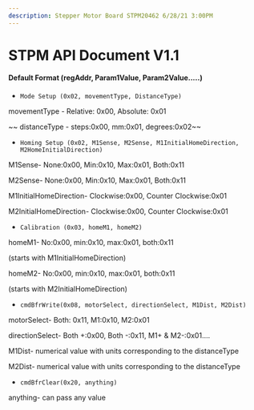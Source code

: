 ```yaml
---
description: Stepper Motor Board STPM20462 6/28/21 3:00PM
---
```


# STPM API Document V1.1

#### Default Format (regAddr, Param1Value, Param2Value.....)

* `Mode Setup (0x02, movementType, DistanceType)`

&#x20;                             movementType - Relative: 0x00,   Absolute: 0x01&#x20;

&#x20;                            ~~ distanceType - steps:0x00,   mm:0x01,   degrees:0x02~~

* `Homing Setup (0x02, M1Sense, M2Sense, M1InitialHomeDirection, M2HomeInitialDirection)`

&#x20;                           M1Sense- None:0x00,   Min:0x10,   Max:0x01,   Both:0x11

&#x20;                           M2Sense- None:0x00,   Min:0x10,   Max:0x01,   Both:0x11

&#x20;                           M1InitialHomeDirection- Clockwise:0x00,   Counter Clockwise:0x01&#x20;

&#x20;                           M2InitialHomeDirection- Clockwise:0x00,   Counter Clockwise:0x01

* `Calibration (0x03, homeM1, homeM2)`

&#x20;                               homeM1-  No:0x00,   min:0x10,   max:0x01,   both:0x11

&#x20;                                                     (starts with M1InitialHomeDirection)

&#x20;                                homeM2-  No:0x00,   min:0x10,   max:0x01,   both:0x11

&#x20;                                                     (starts with M2InitialHomeDirection)

* `cmdBfrWrite(0x08, motorSelect, directionSelect, M1Dist, M2Dist)`

&#x20;                               motorSelect- Both: 0x11,   M1:0x10,   M2:0x01

&#x20;                               directionSelect- Both +:0x00,   Both -:0x11,   M1+ & M2-:0x01....

&#x20;                               M1Dist- numerical value with units corresponding to the distanceType

&#x20;                               M2Dist- numerical value with units corresponding to the distanceType

* `cmdBfrClear(0x20, anything)`

&#x20;                               anything- can pass any value
